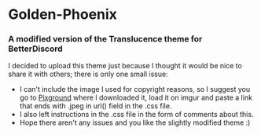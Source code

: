 # Golden-Phoenix
### A modified version of the Translucence theme for BetterDiscord

I decided to upload this theme just because I thought it would be nice to share it with others; there is only one small issue:

* I can't include the image I used for copyright reasons, so I suggest you go to [Pixground](https://www.pixground.com/phoenix-4k-wallpaper/) where I downloaded it, load it on imgur and paste a link that ends with .jpeg in url() field in the .css file.
* I also left instructions in the .css file in the form of comments about this.
* Hope there aren't any issues and you like the slightly modified theme :)
